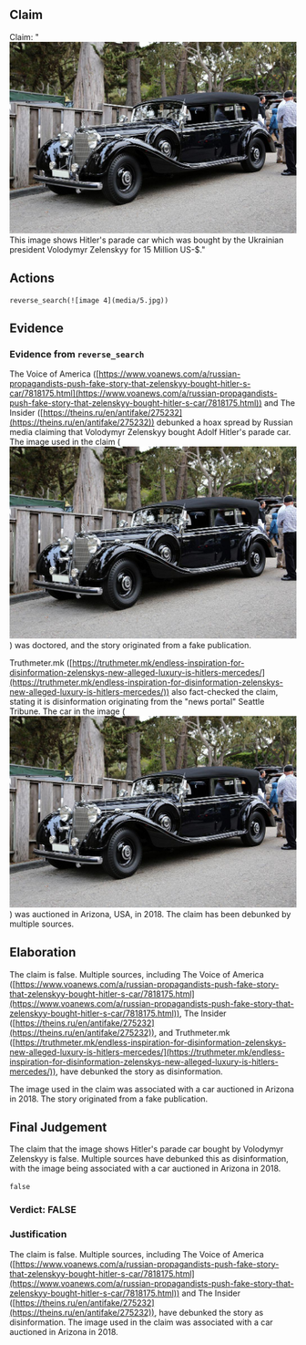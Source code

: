## Claim
Claim: "![image 4](media/5.jpg) This image shows Hitler's parade car which was bought by the Ukrainian president Volodymyr Zelenskyy for 15 Million US-$."

## Actions
```
reverse_search(![image 4](media/5.jpg))
```

## Evidence
### Evidence from `reverse_search`
The Voice of America ([https://www.voanews.com/a/russian-propagandists-push-fake-story-that-zelenskyy-bought-hitler-s-car/7818175.html](https://www.voanews.com/a/russian-propagandists-push-fake-story-that-zelenskyy-bought-hitler-s-car/7818175.html)) and The Insider ([https://theins.ru/en/antifake/275232](https://theins.ru/en/antifake/275232)) debunked a hoax spread by Russian media claiming that Volodymyr Zelenskyy bought Adolf Hitler's parade car. The image used in the claim (![image 4](media/5.jpg)) was doctored, and the story originated from a fake publication.

Truthmeter.mk ([https://truthmeter.mk/endless-inspiration-for-disinformation-zelenskys-new-alleged-luxury-is-hitlers-mercedes/](https://truthmeter.mk/endless-inspiration-for-disinformation-zelenskys-new-alleged-luxury-is-hitlers-mercedes/)) also fact-checked the claim, stating it is disinformation originating from the "news portal" Seattle Tribune. The car in the image (![image 4](media/5.jpg)) was auctioned in Arizona, USA, in 2018. The claim has been debunked by multiple sources.


## Elaboration
The claim is false. Multiple sources, including The Voice of America ([https://www.voanews.com/a/russian-propagandists-push-fake-story-that-zelenskyy-bought-hitler-s-car/7818175.html](https://www.voanews.com/a/russian-propagandists-push-fake-story-that-zelenskyy-bought-hitler-s-car/7818175.html)), The Insider ([https://theins.ru/en/antifake/275232](https://theins.ru/en/antifake/275232)), and Truthmeter.mk ([https://truthmeter.mk/endless-inspiration-for-disinformation-zelenskys-new-alleged-luxury-is-hitlers-mercedes/](https://truthmeter.mk/endless-inspiration-for-disinformation-zelenskys-new-alleged-luxury-is-hitlers-mercedes/)), have debunked the story as disinformation.

The image used in the claim was associated with a car auctioned in Arizona in 2018. The story originated from a fake publication.


## Final Judgement
The claim that the image shows Hitler's parade car bought by Volodymyr Zelenskyy is false. Multiple sources have debunked this as disinformation, with the image being associated with a car auctioned in Arizona in 2018.

`false`

### Verdict: FALSE

### Justification
The claim is false. Multiple sources, including The Voice of America ([https://www.voanews.com/a/russian-propagandists-push-fake-story-that-zelenskyy-bought-hitler-s-car/7818175.html](https://www.voanews.com/a/russian-propagandists-push-fake-story-that-zelenskyy-bought-hitler-s-car/7818175.html)) and The Insider ([https://theins.ru/en/antifake/275232](https://theins.ru/en/antifake/275232)), have debunked the story as disinformation. The image used in the claim was associated with a car auctioned in Arizona in 2018.

